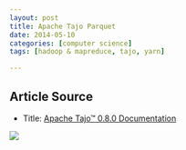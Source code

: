 ```yaml
---
layout: post
title: Apache Tajo Parquet
date: 2014-05-10
categories: [computer science]
tags: [hadoop & mapreduce, tajo, yarn]

---
```


## Article Source
* Title: [Apache Tajo™ 0.8.0 Documentation](http://tajo.apache.org/docs/0.8.0/table_management/parquet.html)

[![](http://sungsoo.github.com/images/tajo-documentation.png)](http://sungsoo.github.com/images/tajo-documentation.png)

